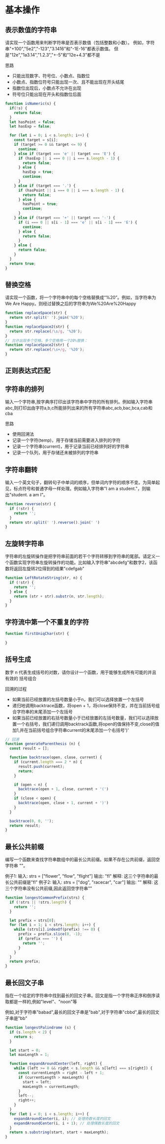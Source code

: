 # 基本操作

## 表示数值的字符串

请实现一个函数用来判断字符串是否表示数值（包括整数和小数）。 例如，字符串"+100","5e2","-123","3.1416"和"-1E-16"都表示数值。 但是"12e","1a3.14","1.2.3","+-5"和"12e+4.3"都不是

思路

- 只能出现数字、符号位、小数点、指数位
- 小数点、指数位符号只能出现一次、且不能出现在开头结尾
- 指数位出现后，小数点不允许在出现
- 符号位只能出现在开头和指数位后面

```js
function isNumeric(s) {
  if(!s) {
    return false;
  }
  let hasPoint = false;
  let hasExp = false;

  for (let i = 0; i < s.length; i++) {
    const target = s[i];
    if (target >= 0 && target <= 9) {
      continue;
    } else if (target === 'e' || target === 'E') {
      if (hasExp || i === 0 || i === s.length - 1) {
        return false;
      } else {
        hasExp = true;
        continue;
      }
    } else if (target === '.') {
      if (hasPoint || i === 0 || i === s.length - 1) {
        return false;
      } else {
        hasPoint = true;
        continue;
      }
    } else if (target === '+' || target === '-') {
      if (i === 0 || s[i - 1] === 'e' || s[i - 1] === 'E') {
        continue;
      } else {
        return false;
      }
    } else {
      return false;
    }
  }
  return true;
}
```

## 替换空格

请实现一个函数，将一个字符串中的每个空格替换成“%20”。例如，当字符串为We Are Happy。则经过替换之后的字符串为We%20Are%20Happy

```js
function replaceSpace(str) {
  return str.split(' ').join('%20');
}
function replaceSpace2(str) {
  return str.replace(/\s/g, '%20');
}
// 允许出现多个空格，多个空格用一个20%替换：
function replaceSpace2(str) {
  return str.replace(/\s+/g, '%20');
}
```

## 正则表达式匹配

## 字符串的排列

输入一个字符串,按字典序打印出该字符串中字符的所有排列。例如输入字符串abc,则打印出由字符a,b,c所能排列出来的所有字符串abc,acb,bac,bca,cab和cba

思路

- 使用回溯法
- 记录一个字符(temp)，用于存储当前需要进入排列的字符
- 记录一个字符串(current)，用于记录当前已经排列好的字符串
- 记录一个队列，用于存储还未被排列的字符串

## 字符串翻转

输入一个英文句子，翻转句子中单词的顺序，但单词内字符的顺序不变。为简单起见，标点符号和普通字母一样处理。例如输入字符串"I am a student."，则输出"student. a am I"。

```js
function reverse(str) {
  if (!str) {
    return '';
  }
  return str.split(' ').reverse().join(' ')
}
```

## 左旋转字符串

字符串的左旋转操作是把字符串前面的若干个字符转移到字符串的尾部。请定义一个函数实现字符串左旋转操作的功能。比如输入字符串"abcdefg"和数字2，该函数将返回左旋转2位得到的结果"cdefgab"

```js
function LeftRotateString(str, n) {
  if (!str) {
    return '';
  } else {
    return (str + str).substr(n, str.length);
  }
}
```

## 字符流中第一个不重复的字符

```js
function firstUniqChar(str) {
  
}
```

## 括号生成

数字 n 代表生成括号的对数，请你设计一个函数，用于能够生成所有可能的并且 有效的 括号组合

回溯的过程

- 如果当前已经放置的左括号数量小于n，我们可以选择放置一个左括号
- 递归地调用backtrace函数，将open + 1，将close保持不变，并在当前括号组合字符串的末尾添加一个左括号
- 如果当前已经放置的右括号数量小于已经放置的左括号数量，我们可以选择放置一个右括号，我们递归调用backtrack函数,将open的值保持不变,close的值加1,并在当前括号组合字符串current的末尾添加一个右括号')'

```js
// 回溯
function generateParenthesis (n) {
  const result = [];

  function backtrace(open, close, current) {
    if (current.length === 2 * n) {
      result.push(current);
      return;
    }

    if (open < n) {
      backtrace(open + 1, close, current + '(')
    }
    if (close < open) {
      backtrace(open, close + 1, current + ')')
    }
  }

  backtrace(0, 0, '');
  return result;
}
```

## 最长公共前缀

编写一个函数来查找字符串数组中的最长公共前缀。如果不存在公共前缀，返回空字符串 ""。

例子1: 输入: strs = ["flower", "flow", "flight"] 输出: "fl" 解释: 这三个字符串的最长公共前缀是"fl"
例子2: 输入: strs = ["dog", "racecar", "car"] 输出: "" 解释: 这三个字符串没有公共前缀,因此返回空字符串""

```js
function longestCommonPrefix(strs) {
  if (!strs || !strs.length) {
    return '';
  }

  let prefix = strs[0];
  for (let i = 1; i < strs.length; i++) {
    while (strs[i].indexOf(prefix) !== 0) {
      prefix = prefix.slice(0, -1);
      if (prefix === '') {
        return '';
      }
    }
  }
  return prefix;
}
```

## 最长回文子串

指在一个给定的字符串中找到最长的回文子串。回文是指一个字符串正序和倒序读取都是一样的,例如"level"、"noon"等

例如,对于字符串"babad",最长的回文子串是"bab",对于字符串"cbbd",最长的回文子串是"bb"

```js
function longestPalindrome (s) {
  if (s.length < 2) {
    return s;
  }

  let start = 0;
  let maxLength = 1;

  function expandAroundCenter(left, right) {
    while (left >= 0 && right < s.length && s[left] === s[right]) {
      const currentLength = right - left + 1;
      if (currentLength > maxLength) {
        start = left;
        maxLength = currentLength;
      }
      left--;
      right++;
    }
  }
  for (let i = 0; i < s.length; i++) {
    expandAroundCenter(i, i); // 处理奇数长度的回文
    expandAroundCenter(i, i + 1); // 处理偶数长度的回文
  }
  return s.substring(start, start + maxLength);
}
```
